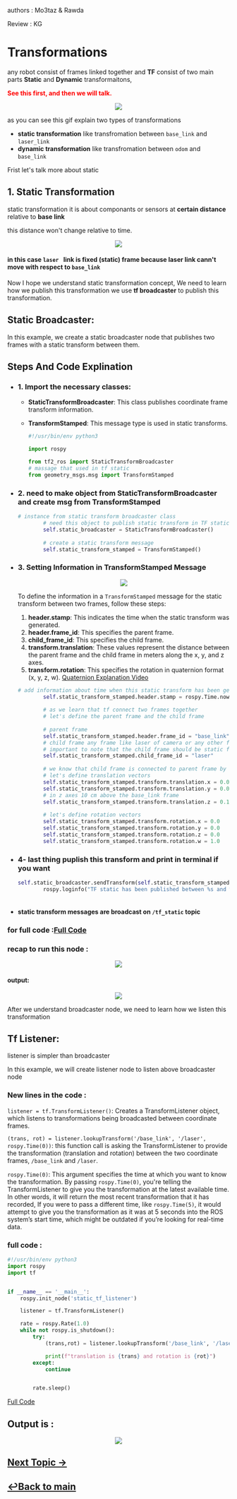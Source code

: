 authors : Mo3taz & Rawda

Review : KG

# Transformations

any robot consist of frames linked together and **TF** consist of two main parts **Static** and **Dynamic**  transformaitons,

<span style="color: red; font-weight: bold;">See this first, and then we will talk.</span>


<p align="center">
<img src="images/static_dynamic_example.gif" />


as you can see this gif explain two types of transformations

- **static transformation** like transfromation between `base_link` and `laser_link`
- **dynamic transformation** like transfromation between `odom` and `base_link`

Frist let's talk more about static

## 1. Static Transformation

static transformation it is about componants or sensors at **certain distance** relative to **base link**

this distance won't change relative to time.

<p align="center">
<img src="images/tf_static_dynamic.png" />

#### in this case `laser ` link is  fixed (static) frame because laser link cann't move with respect to `base_link`

Now I hope we understand static transformation concept, We need to learn how we publish this transformation
we use **tf broadcaster** to publish this transformation.

## Static Broadcaster:

In this example, we create a static broadcaster node that publishes two frames with a static transform between them.

## Steps And Code Explination

- ### 1. Import the necessary classes:
   - **StaticTransformBroadcaster**: This class publishes coordinate frame transform information.
   - **TransformStamped**: This message type is used in static transforms.

        ```python
        #!/usr/bin/env python3

        import rospy

        from tf2_ros import StaticTransformBroadcaster
        # massage that used in tf static 
        from geometry_msgs.msg import TransformStamped
        ```

- ### 2. need to make object from StaticTransformBroadcaster and create msg from TransformStamped

    ```python
    # instance from static transform broadcaster class 
            # need this object to publish static transform in TF static topic
            self.static_broadcaster = StaticTransformBroadcaster()
        
            # create a static transform message
            self.static_transform_stamped = TransformStamped()
    ```

- ### 3. Setting Information in TransformStamped Message

    <p align="center">
    <img src="images/transformstamed.png" />

    To define the information in a `TransformStamped` message for the static transform between two frames, follow these steps:

    1. **header.stamp**: This indicates the time when the static transform was generated.
    2. **header.frame_id**: This specifies the parent frame.
    3. **child_frame_id**: This specifies the child frame.
    4. **transform.translation**: These values represent the distance between the parent frame and the child frame in meters along the x, y, and z axes.
    5. **transform.rotation**: This specifies the rotation in quaternion format (x, y, z, w).
    [Quaternion Explanation Video](https://www.youtube.com/watch?v=zjMuIxRvygQ)

    ```python
    # add information about time when this static transform has been generated
            self.static_transform_stamped.header.stamp = rospy.Time.now()
        
            # as we learn that tf connect two frames together
            # let's define the parent frame and the child frame 
        
            # parent frame
            self.static_transform_stamped.header.frame_id = "base_link"
            # child frame any frame like laser of camera or any other frame
            # important to note that the child frame should be static frame
            self.static_transform_stamped.child_frame_id = "laser" 
        
            # we know that child frame is connected to parent frame by translation and rotation vectors
            # let's define translation vectors
            self.static_transform_stamped.transform.translation.x = 0.0
            self.static_transform_stamped.transform.translation.y = 0.0
            # in z axes 10 cm above the base_link frame
            self.static_transform_stamped.transform.translation.z = 0.1
        
            # let's define rotation vectors 
            self.static_transform_stamped.transform.rotation.x = 0.0
            self.static_transform_stamped.transform.rotation.y = 0.0
            self.static_transform_stamped.transform.rotation.z = 0.0
            self.static_transform_stamped.transform.rotation.w = 1.0
    ```

- ###  4- last thing puplish this transform and print in terminal if you want

    ```python
    self.static_broadcaster.sendTransform(self.static_transform_stamped)
            rospy.loginfo("TF static has been published between %s and %s frames" % (self.static_transform_stamped.header.frame_id, self.static_transform_stamped.child_frame_id))
        
    ```

- #### static transform messages are broadcast on `/tf_static`  topic

### for full code :[Full Code](static_dynamic_pkg/scripts/tf_static.py)

### recap to run this node :

<p align="center">
<img src="images/static_transform.gif" />

#### output:


<p align="center">
<img src="images/static_rvis.png" />

After we understand broadcaster node, we need to learn how we listen this transformation

## Tf Listener:

listener is simpler than broadcaster

In this example, we will create listener node  to listen above broadcaster node

### New lines in the code :

`listener = tf.TransformListener()`: Creates a TransformListener object, which listens to transformations being broadcasted between coordinate frames.

`(trans, rot) = listener.lookupTransform('/base_link', '/laser', rospy.Time(0))`: this function call is asking the TransformListener to provide the transformation (translation and rotation) between the two coordinate frames, `/base_link` and `/laser`.

`rospy.Time(0)`: This argument specifies the time at which you want to know the transformation. By passing `rospy.Time(0)`, you're telling the TransformListener to give you the transformation at the latest available time. In other words, it will return the most recent transformation that it has recorded, If you were to pass a different time, like `rospy.Time(5)`, it would attempt to give you the transformation as it was at 5 seconds into the ROS system’s start time, which might be outdated if you’re looking for real-time data.

### full code :

```python
#!/usr/bin/env python3
import rospy
import tf


if __name__ == '__main__':
    rospy.init_node('static_tf_listener')

    listener = tf.TransformListener()

    rate = rospy.Rate(1.0)
    while not rospy.is_shutdown():
        try:
            (trans,rot) = listener.lookupTransform('/base_link', '/laser', rospy.Time(0))

            print(f"translation is {trans} and rotation is {rot}")
        except:
            continue


        rate.sleep()
```

[Full Code](static_dynamic_pkg/scripts/tf_static_listener.py)

## Output is :

<p align="center">
<img src="images/static_listener.gif" />


## [Next Topic →](Dynamic.md)

## [↩Back to main](../README.md)